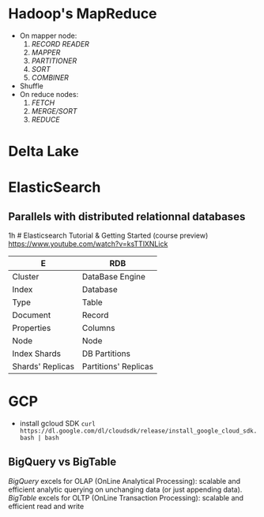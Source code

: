 <!--NOTE HEAD START-->
<link rel="icon" type="image/png" href="./imgs/favicon_db.png" />
<script src="https://cdnjs.cloudflare.com/ajax/libs/mermaid/8.0.0/mermaid.min.js"></script>
<script type="text/x-mathjax-config">MathJax.Hub.Config({tex2jax: {skipTags: ['script', 'noscript','style', 'textarea', 'pre'],inlineMath: [['$','$']]}});</script>
<script src="https://cdn.mathjax.org/mathjax/latest/MathJax.js?config=TeX-AMS-MML_HTMLorMML" type="text/javascript"></script>
<script>document.body.style.background = "#f2f2f2";</script>
<!--NOTE HEAD END-->

# Hadoop's MapReduce

- On mapper node:
  1. *RECORD READER*
  2. *MAPPER*
  3. *PARTITIONER*
  4. *SORT*
  5. *COMBINER*
- Shuffle
- On reduce nodes:
  1. *FETCH*
  2. *MERGE/SORT*
  3. *REDUCE*


# Delta Lake
# ElasticSearch
## Parallels with distributed relationnal databases
1h # Elasticsearch Tutorial & Getting Started (course preview) https://www.youtube.com/watch?v=ksTTlXNLick

|E| RDB |
|--|--|
| Cluster | DataBase Engine |
|Index|Database|
|Type|Table|
|Document|Record|
|Properties|Columns|
|Node|Node|
|Index Shards|DB Partitions|
|Shards' Replicas|Partitions' Replicas|

# GCP
- install gcloud SDK
`curl https://dl.google.com/dl/cloudsdk/release/install_google_cloud_sdk.bash | bash`

## BigQuery vs BigTable
*BigQuery* excels for OLAP (OnLine Analytical Processing): scalable and efficient analytic querying on unchanging data (or just appending data).
*BigTable* excels for OLTP (OnLine Transaction Processing): scalable and efficient read and write



<!--stackedit_data:
eyJoaXN0b3J5IjpbLTExMjcyODkyOTEsMTc1MjQ4NjA0NywtNj
E0OTQ2MjUsMTAyMjU4MTYwNCwxODM0NTAwNzEzLDE0MTY3NDAy
MTEsMTExOTI4NjcwNiwtNzU1MTEzMzUxLC0xNzYyNTMwNDU1XX
0=
-->
